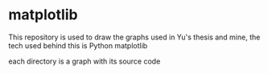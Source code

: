 # matplotlib
This repository is used to draw the graphs used in Yu's thesis and mine, the tech used behind this is Python matplotlib

each directory is a graph with its source code

